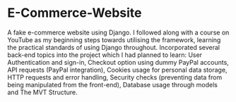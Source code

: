 # E-Commerce-Website
A fake e-commerce website using Django. I followed along with a course on YouTube as my beginning steps towards utilising the framework, learning the practical standards of using Django throughout. Incorporated several back-end topics into the project which I had planned to learn: User Authentication and sign-in, Checkout option using dummy PayPal accounts, API requests (PayPal integration), Cookies usage for personal data storage, HTTP requests and error handling, Security checks (preventing data from being manipulated from the front-end), Database usage through models and The MVT Structure.

